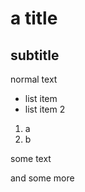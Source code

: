# a title

## subtitle

normal text

- list item
- list item 2

1. a
2. b

some text

and some more 
